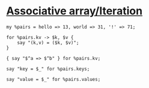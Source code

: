 [1]: http://rosettacode.org/wiki/Associative_array/Iteration

# [Associative array/Iteration][1]

```perl6
my %pairs = hello => 13, world => 31, '!' => 71;
 
for %pairs.kv -> $k, $v {
    say "(k,v) = ($k, $v)";
}
 
{ say "$^a => $^b" } for %pairs.kv;
 
say "key = $_" for %pairs.keys;
 
say "value = $_" for %pairs.values;
```